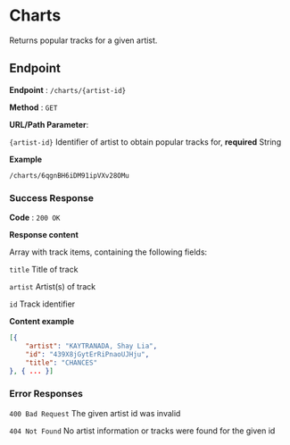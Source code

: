 # Charts

Returns popular tracks for a given artist.

## Endpoint

**Endpoint** : `/charts/{artist-id}`

**Method** : `GET`

**URL/Path Parameter**: 

`{artist-id}` Identifier of artist to obtain popular tracks for, **required** String

**Example**
```
/charts/6qgnBH6iDM91ipVXv28OMu
```

### Success Response

**Code** : `200 OK`

**Response content**

Array with track items, containing the following fields:

`title` Title of track

`artist` Artist(s) of track

`id` Track identifier

**Content example**

```json
[{
    "artist": "KAYTRANADA, Shay Lia",
    "id": "439X8jGytErRiPnaoUJHju",
    "title": "CHANCES"
}, { ... }]
```

### Error Responses

`400 Bad Request` The given artist id was invalid

`404 Not Found` No artist information or tracks were found for the given id



